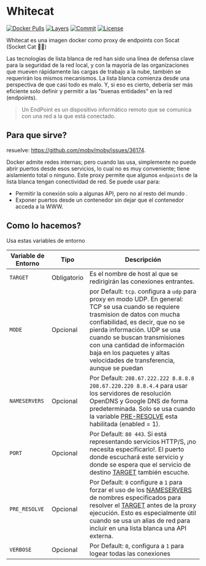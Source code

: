 # Whitecat

[![Docker Pulls](https://img.shields.io/docker/pulls/dued/whitecat.svg)](https://hub.docker.com/r/dued/whitecat)
[![Layers](https://images.microbadger.com/badges/image/dued/whitecat.svg)](https://microbadger.com/images/dued/whitecat)
[![Commit](https://images.microbadger.com/badges/commit/dued/whitecat.svg)](https://microbadger.com/images/dued/whitecat)
[![License](https://images.microbadger.com/badges/license/dued/whitecat.svg)](https://microbadger.com/images/dued/whitecat)

Whitecat es una imagen docker como proxy de endpoints con Socat (Socket Cat 🔌😼)

Las tecnologías de lista blanca de red han sido una línea de defensa clave para la seguridad de la red local, y con la mayoría de las organizaciones que mueven rápidamente las cargas de trabajo a la nube, también se requerirán los mismos mecanismos. La lista blanca comienza desde una perspectiva de que casi todo es malo. Y, si eso es cierto, debería ser más eficiente solo definir y permitir a las "buenas entidades" en la red (endpoints).

> Un EndPoint es un dispositivo informático remoto que se comunica con una red a la que está conectado.

## Para que sirve?

resuelve: https://github.com/moby/moby/issues/36174.

 Docker admite redes internas; pero cuando las usa, simplemente no puede abrir puertos desde esos servicios, lo cual no es muy conveniente; tiene aislamiento total o ninguno. Este proxy permite que algunos `endpoints` de la lista blanca tengan conectividad de red. Se puede usar para:

* Permitir la conexión solo a algunas API, pero no al resto del mundo .
* Exponer puertos desde un contenedor sin dejar que el contenedor acceda a la WWW.


## Como lo hacemos?

Usa estas variables de entorno

|   Variable de Entorno   | Tipo  | Descripción|
|---|---|---|
| `TARGET`| Obligatorio |   Es el nombre de host al que se redirigirán las conexiones entrantes.|
| `MODE`     |Opcional| por Default: `tcp`. configura a `udp` para proxy en modo UDP. En general: TCP se usa cuando se requiere trasmision de datos con mucha confiabilidad, es decir, que no se pierda información. UDP se usa cuando se buscan transmisiones con una cantidad de información baja en los paquetes y altas velocidades de transferencia, aunque se puedan
| `NAMESERVERS`|Opcional|Por Default: `208.67.222.222 8.8.8.8 208.67.220.220 8.8.4.4` para usar los servidores de resolución OpenDNS y Google DNS de forma predeterminada. Solo se usa cuando la variable [PRE-RESOLVE](#pre-resolve) esta habilitada (enabled = 1).
| `PORT` | Opcional | Por Default: `80 443`. Si está representando servicios HTTP/S, ¡no necesita especificarlo!. El puerto donde escuchará este servicio y donde se espera que el servicio de destino [TARGET](#target) también escuche.
|`PRE_RESOLVE`|Opcional|Por Default: `0` configure a `1` para forzar el uso de los [NAMESERVERS](#nameservers) de nombres especificados para resolver el [TARGET](#target) antes de la proxy ejecución. Esto es especialmente útil cuando se usa un alias de red para incluir en una lista blanca una API externa.|
|`VERBOSE` | Opcional | Por Default: `0`, configura a `1` para logear todas las conexiones|
